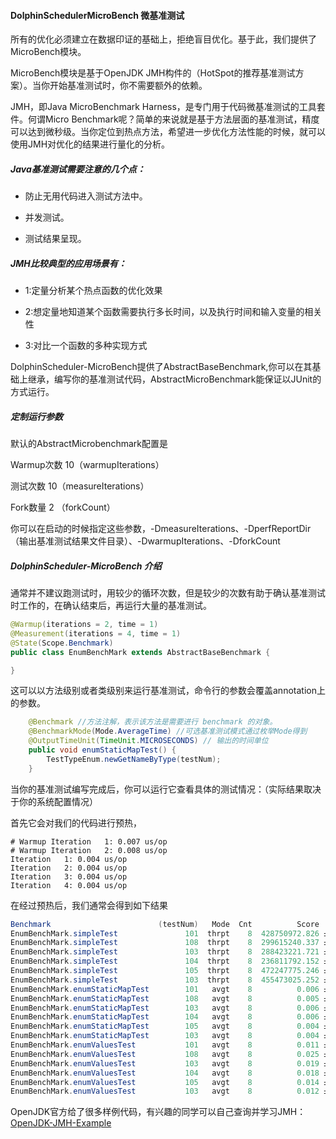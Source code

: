 #### DolphinSchedulerMicroBench 微基准测试
所有的优化必须建立在数据印证的基础上，拒绝盲目优化。基于此，我们提供了MicroBench模块。

MicroBench模块是基于OpenJDK JMH构件的（HotSpot的推荐基准测试方案）。当你开始基准测试时，你不需要额外的依赖。

JMH，即Java MicroBenchmark Harness，是专门用于代码微基准测试的工具套件。何谓Micro Benchmark呢？简单的来说就是基于方法层面的基准测试，精度可以达到微秒级。当你定位到热点方法，希望进一步优化方法性能的时候，就可以使用JMH对优化的结果进行量化的分析。

##### Java基准测试需要注意的几个点：

* 防止无用代码进入测试方法中。

* 并发测试。

* 测试结果呈现。

##### JMH比较典型的应用场景有：

* 1:定量分析某个热点函数的优化效果

* 2:想定量地知道某个函数需要执行多长时间，以及执行时间和输入变量的相关性

* 3:对比一个函数的多种实现方式


DolphinScheduler-MicroBench提供了AbstractBaseBenchmark,你可以在其基础上继承，编写你的基准测试代码，AbstractMicroBenchmark能保证以JUnit的方式运行。

##### 定制运行参数
 
 默认的AbstractMicrobenchmark配置是
 
 Warmup次数 10（warmupIterations）
 
 测试次数 10（measureIterations）
 
 Fork数量 2 （forkCount）
 
 你可以在启动的时候指定这些参数，-DmeasureIterations、-DperfReportDir（输出基准测试结果文件目录）、-DwarmupIterations、-DforkCount
 
##### DolphinScheduler-MicroBench 介绍


 通常并不建议跑测试时，用较少的循环次数，但是较少的次数有助于确认基准测试时工作的，在确认结束后，再运行大量的基准测试。
 ```java
@Warmup(iterations = 2, time = 1)
@Measurement(iterations = 4, time = 1)
@State(Scope.Benchmark)
public class EnumBenchMark extends AbstractBaseBenchmark {

}
```
 这可以以方法级别或者类级别来运行基准测试，命令行的参数会覆盖annotation上的参数。
 
```java
    @Benchmark //方法注解，表示该方法是需要进行 benchmark 的对象。
    @BenchmarkMode(Mode.AverageTime) //可选基准测试模式通过枚举Mode得到
    @OutputTimeUnit(TimeUnit.MICROSECONDS) // 输出的时间单位
    public void enumStaticMapTest() {
        TestTypeEnum.newGetNameByType(testNum);
    }
```

当你的基准测试编写完成后，你可以运行它查看具体的测试情况：（实际结果取决于你的系统配置情况）

首先它会对我们的代码进行预热，

```
# Warmup Iteration   1: 0.007 us/op
# Warmup Iteration   2: 0.008 us/op
Iteration   1: 0.004 us/op
Iteration   2: 0.004 us/op
Iteration   3: 0.004 us/op
Iteration   4: 0.004 us/op
```
在经过预热后，我们通常会得到如下结果
```java
Benchmark                        (testNum)   Mode  Cnt          Score           Error  Units
EnumBenchMark.simpleTest               101  thrpt    8  428750972.826 ±  66511362.350  ops/s
EnumBenchMark.simpleTest               108  thrpt    8  299615240.337 ± 290089561.671  ops/s
EnumBenchMark.simpleTest               103  thrpt    8  288423221.721 ± 130542990.747  ops/s
EnumBenchMark.simpleTest               104  thrpt    8  236811792.152 ± 155355935.479  ops/s
EnumBenchMark.simpleTest               105  thrpt    8  472247775.246 ±  45769877.951  ops/s
EnumBenchMark.simpleTest               103  thrpt    8  455473025.252 ±  61212956.944  ops/s
EnumBenchMark.enumStaticMapTest        101   avgt    8          0.006 ±         0.003  us/op
EnumBenchMark.enumStaticMapTest        108   avgt    8          0.005 ±         0.002  us/op
EnumBenchMark.enumStaticMapTest        103   avgt    8          0.006 ±         0.005  us/op
EnumBenchMark.enumStaticMapTest        104   avgt    8          0.006 ±         0.004  us/op
EnumBenchMark.enumStaticMapTest        105   avgt    8          0.004 ±         0.001  us/op
EnumBenchMark.enumStaticMapTest        103   avgt    8          0.004 ±         0.001  us/op
EnumBenchMark.enumValuesTest           101   avgt    8          0.011 ±         0.004  us/op
EnumBenchMark.enumValuesTest           108   avgt    8          0.025 ±         0.016  us/op
EnumBenchMark.enumValuesTest           103   avgt    8          0.019 ±         0.010  us/op
EnumBenchMark.enumValuesTest           104   avgt    8          0.018 ±         0.018  us/op
EnumBenchMark.enumValuesTest           105   avgt    8          0.014 ±         0.012  us/op
EnumBenchMark.enumValuesTest           103   avgt    8          0.012 ±         0.009  us/op
```

OpenJDK官方给了很多样例代码，有兴趣的同学可以自己查询并学习JMH：[OpenJDK-JMH-Example](http://hg.openjdk.java.net/code-tools/jmh/file/tip/jmh-samples/src/main/java/org/openjdk/jmh/samples/)